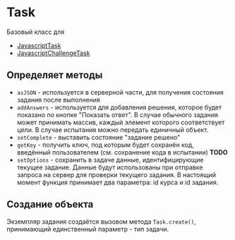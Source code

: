 Task
====

Базовый класс для

 * [JavascriptTask](./javascript-task.md)
 * [JavascriptChallengeTask](./javascript-challenge-task.md)

Определяет методы
-----------------

 * `asJSON` - используется в серверной части, для получения состояния задания после выполнения
 * `addAnswers` - используется для добавления решения, которое будет показано по кнопке "Показать ответ". В случае обычного задания может принимать массив, каждый элемент которого соответствует цели. В случае испытания можно передать единичный объект.
 * `setComplete` - выставить состояние "задание решено"
 * `getKey` - получить ключ, под которым будет сохранён код, введённый пользователем (см. сохранение кода в испытании) **TODO**
 * `setOptions` - сохранить в задаче данные, идентифицирующие текущее задание. Данные будут использованы при отправке запроса на сервер для проверки текущего задания. В настоящий момент функция принимает два параметра: id курса и id задания.

Создание объекта
----------------

Экземпляр задания создаётся вызовом метода `Task.create()`, принимающий единственный параметр - тип задачи.
